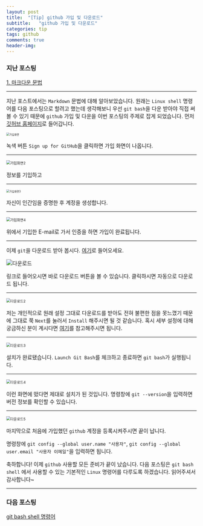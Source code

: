 ```yaml
---
layout: post
title:  "[Tip] github 가입 및 다운로드"
subtitle:   "github 가입 및 다운로드"
categories: tip
tags: github
comments: true
header-img:
---
```




### 지난 포스팅

[1. 마크다운 문법](https://lhmlhm1111.github.io/tip/2020/09/20/Tip-Tip-Markdown/)

---



지난 포스트에서는 `Markdown` 문법에 대해 알아보았습니다. 원래는 `Linux shell` 명령어를 다음 포스팅으로 할려고 했는데 생각해보니 우선 `git bash`을 다운 받아야 직접 써볼 수 있기 때문에 `github` 가입 및 다운을 이번 포스팅의 주제로 잡게 되었습니다. 먼저 [깃허브 홈페이지](https://github.com/)로 들어갑니다. 

<img src="https://user-images.githubusercontent.com/47618340/94341959-b9d01800-0048-11eb-9a88-105bf4f6bf23.png" alt="가입화면" style="zoom:50%;" />


녹색 버튼 `Sign up for GitHub`을 클릭하면 가입 화면이 나옵니다.

---



<img src="https://user-images.githubusercontent.com/47618340/94341968-cce2e800-0048-11eb-9d6f-8e094c47442f.png" alt="가입화면2" style="zoom: 67%;" />

정보를 기입하고

---



<img src="https://user-images.githubusercontent.com/47618340/94341976-da986d80-0048-11eb-9eee-96a967880f5b.png" alt="가입화면3" style="zoom:50%;" />



자신이 인간임을 증명한 후 계정을 생성합니다.

---

<img src="https://user-images.githubusercontent.com/47618340/94341993-f69c0f00-0048-11eb-819b-974db8de3a52.png" alt="가입화면4" style="zoom: 67%;" />

위에서 기입한 E-mail로 가서 인증을 하면 가입이 완료됩니다.

---

이제 `git`을 다운로드 받아 봅시다. [여기](https://git-scm.com/)로 들어오세요.

![다운로드](https://user-images.githubusercontent.com/47618340/94342009-16333780-0049-11eb-8bd0-26e0e04e160c.png)

링크로 들어오시면 바로 다운로드 버튼을 볼 수 있습니다. 클릭하시면 자동으로 다운로드 됩니다. 

---



<img src="https://user-images.githubusercontent.com/47618340/94342018-24815380-0049-11eb-809c-00fd5279724f.png" alt="다운로드2" style="zoom: 67%;" />

저는 개인적으로  원래 설정 그대로 다운로드를 받아도 전혀 불편한 점을 못느꼈기 때문에 그대로 쭉 `Next`를 눌러서 `Install` 해주시면 될 것 같습니다. 혹시 세부 설정에 대해 궁금하신 분이 계시다면 [여기](https://goddaehee.tistory.com/216)를 참고해주시면 됩니다.

---



<img src="https://user-images.githubusercontent.com/47618340/94342032-3a8f1400-0049-11eb-9400-9db9b12887ed.png" alt="다운로드3" style="zoom: 67%;" />

설치가 완료됐습니다. `Launch Git Bash`를 체크하고 종료하면 `git bash`가 실행됩니다.

---



<img src="https://user-images.githubusercontent.com/47618340/94342049-4bd82080-0049-11eb-997c-44dd5c2a2b33.png" alt="다운로드4" style="zoom: 67%;" />

이런 화면에 떴다면 제대로 설치가 된 것입니다. 명령창에 `git --version`을 입력하면 버전 정보를 확인할 수 있습니다.

---



<img src="https://user-images.githubusercontent.com/47618340/94342051-4f6ba780-0049-11eb-905c-6a2fe3ecf5f1.png" alt="다운로드5" style="zoom:67%;" />

마지막으로 처음에 가입했던 `github`  계정을 등록시켜주시면 끝이 납니다.

명령창에 `git config --global user.name "사용자"`, `git config --global user.email "사용자 이메일"`을 입력하면 됩니다. 

축하합니다! 이제 `github` 사용할 모든 준비가 끝이 났습니다. 다음 포스팅은 `git bash shell` 에서 사용할 수 있는 기본적인 `Linux` 명령어를 다루도록 하겠습니다. 읽어주셔서 감사합니다~

---

### 다음 포스팅 

[git bash shell 명령어](https://lhmlhm1111.github.io/tip/2020/09/21/Tip-Tip-Shellcommand/)